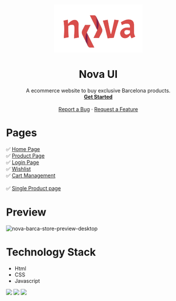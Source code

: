 <p align="center">
  <a href="https://nova-barca-store.netlify.app/" target="_blank">
    <img src="https://github.com/sach10-create/Nova-ui-Component-Library/blob/dev/components/assets/nova-logo-dark.png" alt="Nova UI logo" >
  </a>
</p>
<h1 align="center" color="green">Nova UI</h3>
<p align="center">
A ecommerce website to buy exclusive Barcelona products.
  <br>
  <a href="https://nova-barca-store.netlify.app/"><strong>Get Started</strong></a>
 <br />
  <br />
    <a href="https://nova-barca-store.netlify.app/issues/new?assignees=&labels=bug&template=01_BUG_REPORT.md&title=bug%3A+">Report a Bug</a>
    ·
    <a href=https://nova-barca-store.netlify.app/issues/new?assignees=&labels=enhancement&template=02_FEATURE_REQUEST.md&title=feat%3A+">Request a Feature</a>
</div>
</p>

# Pages

✅ <a href="https://nova-barca-store.netlify.app/">Home Page</a> <br/>
✅ <a href="https://nova-barca-store.netlify.app/store/pages/product-page.html">Product Page</a> <br/>
✅ <a href="https://nova-barca-store.netlify.app/store/pages/login-page.html">Login Page</a> <br/>
✅ <a href="https://nova-barca-store.netlify.app/store/pages/wishlist-page.html">Wishlist</a> <br/>
✅ <a href="https://nova-barca-store.netlify.app/store/pages/cart-management.html">Cart Management</a> <br/>      
✅ <a href="https://nova-barca-store.netlify.app/store/pages/single-product-page.html">Single Product page</a> <br/>  
                                                                                     
# Preview
![nova-barca-store-preview-desktop](https://user-images.githubusercontent.com/65531346/155229825-5ae34731-e5be-4208-aae7-d9ccfc383e52.gif)

# Technology Stack

- Html
- CSS
- Javascript

<img src = "https://img.shields.io/badge/-HTML5-E34F26?style=flat&logo=html5&logoColor=white">  <img src = "https://img.shields.io/badge/-CSS3-1572B6?style=flat&logo=css3&logoColor=white">  <img src="https://img.shields.io/badge/-JavaScript-eed718?style=flat&logo=javascript&logoColor=ffffff">

